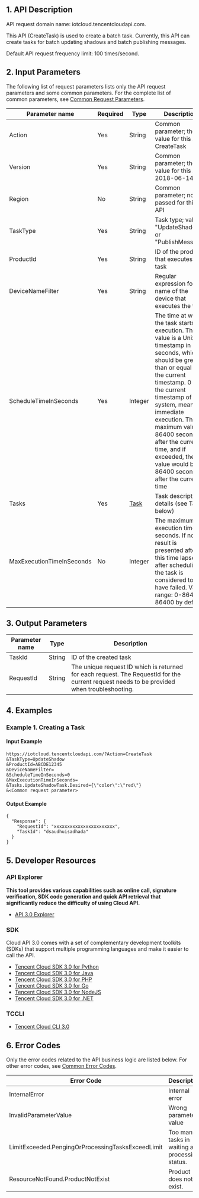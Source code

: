 ## 1. API Description

API request domain name: iotcloud.tencentcloudapi.com.

This API (CreateTask) is used to create a batch task. Currently, this API can create tasks for batch updating shadows and batch publishing messages.

Default API request frequency limit: 100 times/second.

## 2. Input Parameters

The following list of request parameters lists only the API request parameters and some common parameters. For the complete list of common parameters, see [Common Request Parameters](/document/api/634/19472).

| Parameter name | Required | Type | Description |
|---------|---------|---------|---------|
| Action | Yes | String | Common parameter; the value for this API: CreateTask |
| Version | Yes | String | Common parameter; the value for this API: 2018-06-14 |
| Region | No | String | Common parameter; not passed for this API |
| TaskType | Yes | String | Task type; value: "UpdateShadow" or "PublishMessage" |
| ProductId | Yes | String | ID of the product that executes the task |
| DeviceNameFilter | Yes | String | Regular expression for the name of the device that executes the task |
| ScheduleTimeInSeconds | Yes | Integer | The time at which the task starts execution. The value is a Unix timestamp in seconds, which should be greater than or equal to the current timestamp. 0 is the current timestamp of the system, meaning immediate execution. The maximum value is 86400 seconds after the current time, and if exceeded, the value would be 86400 seconds after the current time |
| Tasks | Yes | [Task](/document/api/634/19497#Task) | Task description details (see Task below) |
| MaxExecutionTimeInSeconds | No | Integer | The maximum execution time in seconds. If no result is presented after this time lapses after scheduling, the task is considered to have failed. Value range: 0-86400; 86400 by default |

## 3. Output Parameters

| Parameter name | Type | Description |
|---------|---------|---------|
| TaskId | String | ID of the created task |
| RequestId | String | The unique request ID which is returned for each request. The RequestId for the current request needs to be provided when troubleshooting. |

## 4. Examples

### Example 1. Creating a Task

#### Input Example

```
https://iotcloud.tencentcloudapi.com/?Action=CreateTask
&TaskType=UpdateShadow
&ProductId=ABCDE12345
&DeviceNameFilter=
&ScheduleTimeInSeconds=0
&MaxExecutionTimeInSeconds=
&Tasks.UpdateShadowTask.Desired={\"color\":\"red\"}
&<Common request parameter>
```

#### Output Example

```
{
  "Response": {
    "RequestId": "xxxxxxxxxxxxxxxxxxxxxxx",
    "TaskId": "dsaudhuisadhada"
  }
}
```


## 5. Developer Resources

### API Explorer

**This tool provides various capabilities such as online call, signature verification, SDK code generation and quick API retrieval that significantly reduce the difficulty of using Cloud API.**

* [API 3.0 Explorer](https://console.cloud.tencent.com/api/explorer?Product=iotcloud&Version=2018-06-14&Action=CreateTask)

### SDK

Cloud API 3.0 comes with a set of complementary development toolkits (SDKs) that support multiple programming languages and make it easier to call the API.

* [Tencent Cloud SDK 3.0 for Python](https://github.com/TencentCloud/tencentcloud-sdk-python)
* [Tencent Cloud SDK 3.0 for Java](https://github.com/TencentCloud/tencentcloud-sdk-java)
* [Tencent Cloud SDK 3.0 for PHP](https://github.com/TencentCloud/tencentcloud-sdk-php)
* [Tencent Cloud SDK 3.0 for Go](https://github.com/TencentCloud/tencentcloud-sdk-go)
* [Tencent Cloud SDK 3.0 for NodeJS](https://github.com/TencentCloud/tencentcloud-sdk-nodejs)
* [Tencent Cloud SDK 3.0 for .NET](https://github.com/TencentCloud/tencentcloud-sdk-dotnet)

### TCCLI

* [Tencent Cloud CLI 3.0](https://cloud.tencent.com/document/product/440/6176)

## 6. Error Codes

Only the error codes related to the API business logic are listed below. For other error codes, see [Common Error Codes](/document/api/634/19474#.E5.85.AC.E5.85.B1.E9.94.99.E8.AF.AF.E7.A0.81).

| Error Code | Description |
|---------|---------|
| InternalError | Internal error |
| InvalidParameterValue | Wrong parameter value |
| LimitExceeded.PengingOrProcessingTasksExceedLimit | Too many tasks in waiting and processing status. |
| ResourceNotFound.ProductNotExist | Product does not exist. |
